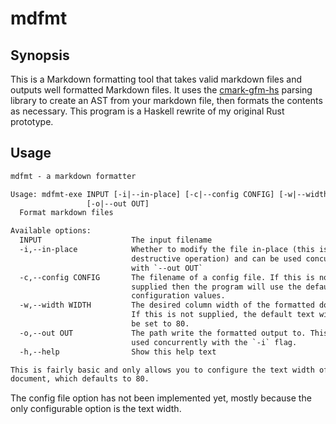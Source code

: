 # mdfmt

## Synopsis

This is a Markdown formatting tool that takes valid markdown files and outputs
well formatted Markdown files. It uses the
[cmark-gfm-hs](https://hackage.haskell.org/package/cmark-gfm) parsing library
to create an AST from your markdown file, then formats the contents as
necessary. This program is a Haskell rewrite of my original Rust prototype.

## Usage

```txt
mdfmt - a markdown formatter

Usage: mdfmt-exe INPUT [-i|--in-place] [-c|--config CONFIG] [-w|--width WIDTH]
                 [-o|--out OUT]
  Format markdown files

Available options:
  INPUT                    The input filename
  -i,--in-place            Whether to modify the file in-place (this is a
                           destructive operation) and can be used concurrently
                           with `--out OUT`
  -c,--config CONFIG       The filename of a config file. If this is not
                           supplied then the program will use the default
                           configuration values.
  -w,--width WIDTH         The desired column width of the formatted document.
                           If this is not supplied, the default text width will
                           be set to 80.
  -o,--out OUT             The path write the formatted output to. This can be
                           used concurrently with the `-i` flag.
  -h,--help                Show this help text

This is fairly basic and only allows you to configure the text width of the
document, which defaults to 80.
```

The config file option has not been implemented yet, mostly because the only
configurable option is the text width.
